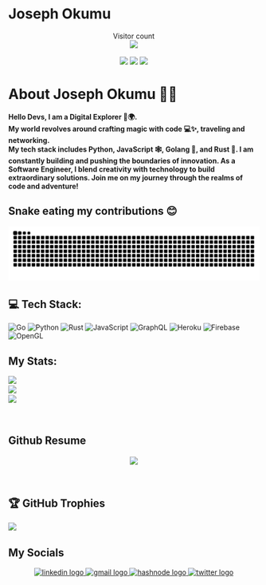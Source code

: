 # Joseph Okumu


<p align="center"> 
  Visitor count<br>
  <img src="https://profile-counter.glitch.me/orbitturner/count.svg" />
</p>

<p align="center">
<a href="https://github.com/josephokumu/orbitnextframework/archive/ONF_V1.0.1.zip"><img src="https://img.shields.io/badge/RISING-FROM%20THE%20VIBRANT-green?style=for-the-badge&logo=love&logoColor=GREEN"></a>
<a href="https://github.com/josephokumu/orbitnextframework/issues/new/choose"><img src="https://img.shields.io/badge/LAND%20OF%20-KENYA-ffc300?style=for-the-badge"></a>
<a href="https://github.com/josephokumu/orbitnextframework/issues/new/choose"><img src="https://img.shields.io/badge/IN%20THE-HEART%20OF%20AFRICA-crimson?style=for-the-badge"></a>
</p>


<h1 align="left"> About Joseph Okumu 🙋‍♂️ </h1>
<p  align="left">
<strong>Hello Devs, I am a Digital Explorer 🚀🌍. <br>
My world revolves around crafting magic with code 💻✨, traveling and networking.
<br>My tech stack includes  Python, JavaScript 🕸️, Golang 🐹, and Rust 🦀. I am constantly building and pushing the boundaries of innovation. As a Software Engineer, I blend creativity with technology to build extraordinary solutions. Join me on my journey through the realms of code and adventure!</strong>
</p>


## Snake eating my contributions 😊
<picture>
  <source media="(prefers-color-scheme: dark)" srcset="https://raw.githubusercontent.com/JosephOkumu/JosephOkumu/output/github-contribution-grid-snake-dark.svg">
  <source media="(prefers-color-scheme: light)" srcset="https://raw.githubusercontent.com/JosephOkumu/JosephOkumu/output/github-contribution-grid-snake.svg">
  <img alt="github contribution grid snake animation" src="https://raw.githubusercontent.com/JosephOkumu/JosephOkumu/output/github-contribution-grid-snake.svg">
</picture>


## 💻 Tech Stack:
![Go](https://img.shields.io/badge/go-%2300ADD8.svg?style=for-the-badge&logo=go&logoColor=white) ![Python](https://img.shields.io/badge/python-3670A0?style=for-the-badge&logo=python&logoColor=ffdd54) ![Rust](https://img.shields.io/badge/rust-%23000000.svg?style=for-the-badge&logo=rust&logoColor=white) ![JavaScript](https://img.shields.io/badge/javascript-%23323330.svg?style=for-the-badge&logo=javascript&logoColor=%23F7DF1E) ![GraphQL](https://img.shields.io/badge/-GraphQL-E10098?style=for-the-badge&logo=graphql&logoColor=white) ![Heroku](https://img.shields.io/badge/heroku-%23430098.svg?style=for-the-badge&logo=heroku&logoColor=white) ![Firebase](https://img.shields.io/badge/firebase-%23039BE5.svg?style=for-the-badge&logo=firebase) ![OpenGL](https://img.shields.io/badge/OpenGL-%23FFFFFF.svg?style=for-the-badge&logo=opengl)

## My Stats:
![](https://github-readme-stats.vercel.app/api?username=JosephOKumu&theme=cobalt&hide_border=false&include_all_commits=true&count_private=true)<br/>
![](https://github-readme-streak-stats.herokuapp.com/?user=JosephOKumu&theme=cobalt&hide_border=false)<br/>
![](https://github-readme-stats.vercel.app/api/top-langs/?username=JosephOKumu&theme=cobalt&hide_border=false&include_all_commits=true&count_private=true&layout=compact)


<br>
<h2 align="left">Github Resume</h2>
<div align="center">

<a href="https://github.com/JosephOkumu">
  <img align="center" src="https://github-readme-activity-graph.vercel.app/graph?username=JosephOkumu&theme=cobalt" />
</a>

</div>

<br/>
<br/>

## 🏆 GitHub Trophies
![](https://github-profile-trophy.vercel.app/?username=JosephOKumu&theme=radical&no-frame=false&no-bg=true&margin-w=4)

## My Socials

<div align="center">
  <a href="https://www.linkedin.com/in/JosephOKumu">
    <img src="https://img.shields.io/static/v1?message=LinkedIn&logo=linkedin&label=&color=0077B5&logoColor=white&labelColor=&style=for-the-badge" height="25" alt="linkedin logo"  />
  </a>
  <a href="mailto:jokumu25@gmail.com">
    <img src="https://img.shields.io/static/v1?message=Gmail&logo=gmail&label=&color=FF0000&logoColor=white&labelColor=&style=for-the-badge" height="25" alt="gmail logo"  />
  </a>
   <a href="https://jokumu.hashnode.dev/">
    <img src="https://img.shields.io/static/v1?message=Hashnode&logo=hashnode&label=&color=2962FF&logoColor=white&labelColor=&style=for-the-badge" height="25" alt="hashnode logo"  />
  </a>
  <a href="https://twitter.com/jaykush_0">
    <img src="https://img.shields.io/static/v1?message=Twitter&logo=twitter&label=&color=1DA1F2&logoColor=white&labelColor=&style=for-the-badge" height="25" alt="twitter logo"  />
  </a>
</div>





